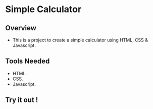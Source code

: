 # Simple Calculator

## Overview 
- This is a project to create a simple calculator using HTML, CSS  & Javascript.

## Tools Needed 
- HTML.
- CSS.
- Javascript.

## Try it out ! 


